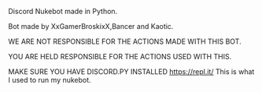 Discord Nukebot made in Python.

Bot made by XxGamerBroskixX,Bancer and Kaotic.

WE ARE NOT RESPONSIBLE FOR THE ACTIONS MADE WITH THIS BOT.

YOU ARE HELD RESPONSIBLE FOR THE ACTIONS USED WITH THIS.

MAKE SURE YOU HAVE DISCORD.PY INSTALLED 
https://repl.it/
This is what I used to run my nukebot.

